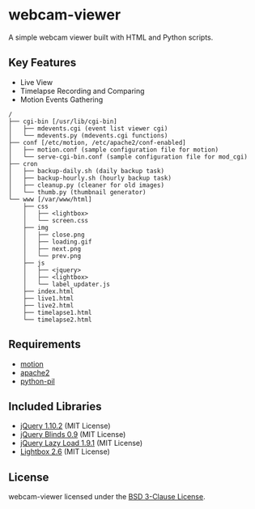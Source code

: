 webcam-viewer
=============

A simple webcam viewer built with HTML and Python scripts.

## Key Features

* Live View
* Timelapse Recording and Comparing
* Motion Events Gathering

```
/
├── cgi-bin [/usr/lib/cgi-bin]
│   ├── mdevents.cgi (event list viewer cgi)
│   └── mdevents.py (mdevents.cgi functions)
├── conf [/etc/motion, /etc/apache2/conf-enabled]
│   ├── motion.conf (sample configuration file for motion)
│   └── serve-cgi-bin.conf (sample configuration file for mod_cgi)
├── cron
│   ├── backup-daily.sh (daily backup task)
│   ├── backup-hourly.sh (hourly backup task)
│   ├── cleanup.py (cleaner for old images)
│   └── thumb.py (thumbnail generator)
└── www [/var/www/html]
    ├── css
    │   ├── <lightbox>
    │   └── screen.css
    ├── img
    │   ├── close.png
    │   ├── loading.gif
    │   ├── next.png
    │   └── prev.png
    ├── js
    │   ├── <jquery>
    │   ├── <lightbox>
    │   └── label_updater.js
    ├── index.html
    ├── live1.html
    ├── live2.html
    ├── timelapse1.html
    └── timelapse2.html
```

## Requirements

* [motion](https://packages.debian.org/stable/motion)
* [apache2](https://packages.debian.org/stable/apache2)
* [python-pil](https://packages.debian.org/stable/python-pil)

## Included Libraries

* [jQuery 1.10.2](https://jquery.com/) (MIT License)
* [jQuery Blinds 0.9](http://www.littlewebthings.com/projects/blinds) (MIT License)
* [jQuery Lazy Load 1.9.1](http://www.appelsiini.net/projects/lazyload) (MIT License)
* [Lightbox 2.6](http://lokeshdhakar.com/projects/lightbox2/) (MIT License)

## License

webcam-viewer licensed under the [BSD 3-Clause License](LICENSE).

